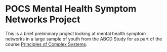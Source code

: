# POCS Mental Health Symptom Networks Project

This is a brief preliminary project looking at mental health symptom networks in a large sample of youth from the ABCD Study for as part of the course [Principles of Complex Systems](https://pdodds.w3.uvm.edu/teaching/courses/2021-2022principles-of-complex-systems/).
